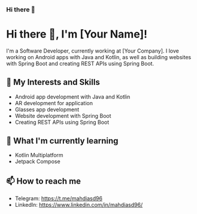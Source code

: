 ### Hi there 👋

# Hi there 👋, I'm [Your Name]!

I'm a Software Developer, currently working at [Your Company]. I love working on Android apps with Java and Kotlin, as well as building websites with Spring Boot and creating REST APIs using Spring Boot.

## 🔭 My Interests and Skills

- Android app development with Java and Kotlin
- AR development for application
- Glasses app development
- Website development with Spring Boot
- Creating REST APIs using Spring Boot

## 🌱 What I'm currently learning

- Kotlin Multiplatform
- Jetpack Compose

## 📫 How to reach me

- Telegram: https://t.me/mahdiasd96
- LinkedIn: https://www.linkedin.com/in/mahdiasd96/

